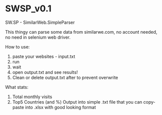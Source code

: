 # SWSP_v0.1
SW.SP - SimilarWeb.SimpleParser

This thingy can parse some data from similarwe.com, no account needed, no need in selenium web driver.

How to use:
1. paste your websites - input.txt
2. run
3. wait
4. open output.txt and see results!
5. Clean or delete output.txt after to prevent overwrite


What stats:
1. Total monthly visits
2. Top5 Countries (and %) Output into simple .txt file that you can copy-paste into .xlsx with good looking format
